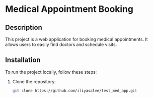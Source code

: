 # Medical Appointment Booking

## Description
This project is a web application for booking medical appointments. It allows users to easily find doctors and schedule visits.

## Installation
To run the project locally, follow these steps:

1. Clone the repository:
   ```bash
   git clone https://github.com/iliyasalve/test_med_app.git
